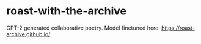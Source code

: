 # roast-with-the-archive
GPT-2 generated collaborative poetry. Model finetuned here: https://roast-archive.github.io/
